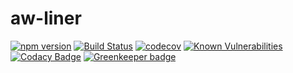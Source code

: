 # aw-liner

[![npm version](https://badge.fury.io/js/aw-liner.svg)](https://badge.fury.io/js/aw-liner) [![Build Status](https://travis-ci.org/afterwriting/aw-liner.svg?branch=master)](https://travis-ci.org/afterwriting/aw-liner) [![codecov](https://codecov.io/gh/afterwriting/aw-liner/branch/master/graph/badge.svg)](https://codecov.io/gh/afterwriting/aw-liner) [![Known Vulnerabilities](https://snyk.io/test/github/afterwriting/aw-liner/badge.svg)](https://snyk.io/test/github/afterwriting/aw-liner) [![Codacy Badge](https://api.codacy.com/project/badge/Grade/1014e66da0a44298a0fb57ec8a2eb24b)](https://www.codacy.com/app/ifrost/aw-liner?utm_source=github.com&amp;utm_medium=referral&amp;utm_content=afterwriting/aw-liner&amp;utm_campaign=Badge_Grade) [![Greenkeeper badge](https://badges.greenkeeper.io/afterwriting/aw-liner.svg)](https://greenkeeper.io/)

